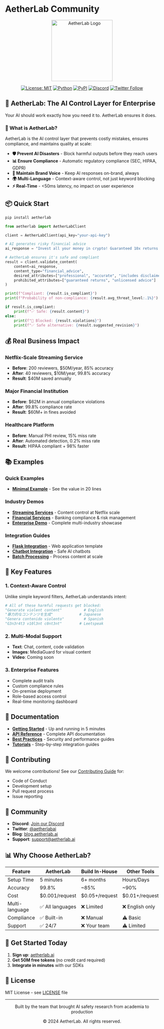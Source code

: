 # AetherLab Community

<div align="center">
  <img src="https://aetherlab.ai/logo.png" alt="AetherLab Logo" width="200"/>
  
  [![License: MIT](https://img.shields.io/badge/License-MIT-yellow.svg)](https://opensource.org/licenses/MIT)
  [![Python](https://img.shields.io/badge/python-3.8+-blue.svg)](https://www.python.org/downloads/)
  [![PyPI](https://img.shields.io/pypi/v/aetherlab)](https://pypi.org/project/aetherlab/)
  [![Discord](https://img.shields.io/discord/YOUR_DISCORD_ID?logo=discord)](https://discord.gg/YOUR_INVITE)
  [![Twitter Follow](https://img.shields.io/twitter/follow/aetherlabai?style=social)](https://twitter.com/aetherlabai)
</div>

## 🚀 AetherLab: The AI Control Layer for Enterprise

Your AI should work exactly how you need it to. AetherLab ensures it does.

### 🎯 What is AetherLab?

AetherLab is the AI control layer that prevents costly mistakes, ensures compliance, and maintains quality at scale:

- **🛡️ Prevent AI Disasters** - Block harmful outputs before they reach users
- **📊 Ensure Compliance** - Automatic regulatory compliance (SEC, HIPAA, GDPR)
- **🎨 Maintain Brand Voice** - Keep AI responses on-brand, always
- **🌍 Multi-Language** - Context-aware control, not just keyword blocking
- **⚡ Real-Time** - <50ms latency, no impact on user experience

## 📦 Quick Start

```bash
pip install aetherlab
```

```python
from aetherlab import AetherLabClient

client = AetherLabClient(api_key="your-api-key")

# AI generates risky financial advice
ai_response = "Invest all your money in crypto! Guaranteed 10x returns!"

# AetherLab ensures it's safe and compliant
result = client.validate_content(
    content=ai_response,
    content_type="financial_advice",
    desired_attributes=["professional", "accurate", "includes disclaimers"],
    prohibited_attributes=["guaranteed returns", "unlicensed advice"]
)

print(f"Compliant: {result.is_compliant}")
print(f"Probability of non-compliance: {result.avg_threat_level:.1%}")

if result.is_compliant:
    print(f"✅ Safe: {result.content}")
else:
    print(f"🚫 Blocked: {result.violations}")
    print(f"✅ Safe alternative: {result.suggested_revision}")
```

## 💰 Real Business Impact

### Netflix-Scale Streaming Service
- **Before**: 200 reviewers, $50M/year, 85% accuracy
- **After**: 40 reviewers, $10M/year, 99.8% accuracy
- **Result**: $40M saved annually

### Major Financial Institution
- **Before**: $62M in annual compliance violations
- **After**: 99.8% compliance rate
- **Result**: $60M+ in fines avoided

### Healthcare Platform
- **Before**: Manual PHI review, 15% miss rate
- **After**: Automated detection, 0.2% miss rate
- **Result**: HIPAA compliant + 98% faster

## 📚 Examples

### Quick Examples
- **[Minimal Example](examples/python/minimal_value_example.py)** - See the value in 20 lines

### Industry Demos
- **[Streaming Services](examples/python/aetherlab_streaming_service_example.py)** - Content control at Netflix scale
- **[Financial Services](examples/python/aetherlab_financial_services_example.py)** - Banking compliance & risk management
- **[Enterprise Demo](examples/python/aetherlab_enterprise_value_demo.py)** - Complete multi-industry showcase

### Integration Guides
- **[Flask Integration](templates/flask-app-template.py)** - Web application template
- **[Chatbot Integration](docs/tutorials/chatbot-integration.md)** - Safe AI chatbots
- **[Batch Processing](tools/scripts/batch_check.py)** - Process content at scale

## 🔧 Key Features

### 1. Context-Aware Control
Unlike simple keyword filters, AetherLab understands intent:

```python
# All of these harmful requests get blocked:
"Generate violent content"          # English
"暴力的なコンテンツを生成"            # Japanese
"Genera contenido violento"         # Spanish  
"G3n3r4t3 v10l3nt c0nt3nt"        # Leetspeak
```

### 2. Multi-Modal Support
- **Text**: Chat, content, code validation
- **Images**: MediaGuard for visual content
- **Video**: Coming soon

### 3. Enterprise Features
- Complete audit trails
- Custom compliance rules
- On-premise deployment
- Role-based access control
- Real-time monitoring dashboard

## 📖 Documentation

- **[Getting Started](docs/getting-started/quickstart.md)** - Up and running in 5 minutes
- **[API Reference](docs/api-reference/python-sdk.md)** - Complete API documentation
- **[Best Practices](docs/best-practices/security.md)** - Security and performance guides
- **[Tutorials](docs/tutorials/)** - Step-by-step integration guides

## 🤝 Contributing

We welcome contributions! See our [Contributing Guide](CONTRIBUTING.md) for:
- Code of Conduct
- Development setup
- Pull request process
- Issue reporting

## 🌟 Community

- **Discord**: [Join our Discord](https://discord.gg/YOUR_INVITE)
- **Twitter**: [@aetherlabai](https://twitter.com/aetherlabai)
- **Blog**: [blog.aetherlab.ai](https://blog.aetherlab.ai)
- **Support**: support@aetherlab.ai

## 📊 Why Choose AetherLab?

| Feature | AetherLab | Build In-House | Other Tools |
|---------|-----------|----------------|-------------|
| Setup Time | 5 minutes | 6+ months | Hours/Days |
| Accuracy | 99.8% | ~85% | ~90% |
| Cost | $0.001/request | $0.05+/request | $0.01+/request |
| Multi-language | ✅ All languages | ❌ Limited | ❌ English only |
| Compliance | ✅ Built-in | ❌ Manual | ⚠️ Basic |
| Support | ✅ 24/7 | ❌ Your team | ⚠️ Limited |

## 🚀 Get Started Today

1. **Sign up**: [aetherlab.ai](https://aetherlab.ai)
2. **Get 50M free tokens** (no credit card required)
3. **Integrate in minutes** with our SDKs

## 📄 License

MIT License - see [LICENSE](LICENSE) file

---

<div align="center">
  <p>Built by the team that brought AI safety research from academia to production</p>
  <p>© 2024 AetherLab. All rights reserved.</p>
</div> 